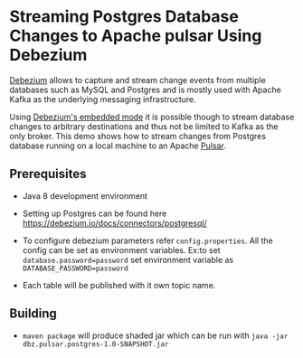 # Streaming Postgres Database Changes to Apache pulsar Using Debezium

[Debezium](http://debezium.io/) allows to capture and stream change events from multiple databases such as MySQL and Postgres and is mostly used with Apache Kafka as the underlying messaging infrastructure.

Using [Debezium's embedded mode](http://debezium.io/docs/embedded/) it is possible though to stream database changes to arbitrary destinations and thus not be limited to Kafka as the only broker.
This demo shows how to stream changes from Postgres database running on a local machine to an Apache [Pulsar](https://pulsar.incubator.apache.org/).

## Prerequisites

* Java 8 development environment
* Setting up Postgres can be found here https://debezium.io/docs/connectors/postgresql/
 
* To configure debezium parameters refer `config.properties`. All the config can be set as environment variables. Ex:to set `database.password=password` set environment variable as `DATABASE_PASSWORD=password`
* Each table will be published with it own topic name. 

## Building
* `maven package` will produce shaded jar which can be run with `java -jar dbz.pulsar.postgres-1.0-SNAPSHOT.jar`
